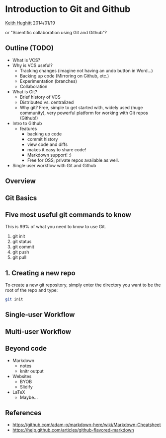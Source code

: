 Introduction to Git and Github
==============================
[Keith Hughitt](khughitt@umd.edu)
2014/01/19

or "Scientific collaboration using Git and Github"?

Outline (TODO)
--------------

- What is VCS?
- Why is VCS useful?
    - Tracking changes (imagine not having an undo button in Word...)
    - Backing up code (Mirroring on Github, etc.)
    - Experimentation (branches)
    - Collaboration
- What is Git?
    - Brief history of VCS
    - Distributed vs. centralized
    - Why git? Free, simple to get started with, widely used (huge community),
      very powerful platform for working with Git repos (Github!)
- Intro to Github
    - features
        - backing up code
        - commit history
        - view code and diffs
        - makes it easy to share code!
        - Markdown support! :)
        - Free for OSS; private repos available as well.
- Single user workflow with Git and Github

Overview
--------

Git Basics
----------

## Five most useful git commands to know

This is 99% of what you need to know to use Git.

1. git init
2. git status
3. git commit
4. git push
5. git pull

## 1. Creating a new repo

To create a new git repository, simply enter the directory you want to be the
root of the repo and type:

```bash
git init
```

Single-user Workflow
--------------------


Multi-user Workflow
-------------------


Beyond code
-----------

- Markdown
    - notes
    - knitr output
- Websites
    - BYOB
    - Slidify
- LaTeX
    - Maybe...

References
----------
- https://github.com/adam-p/markdown-here/wiki/Markdown-Cheatsheet
- https://help.github.com/articles/github-flavored-markdown
